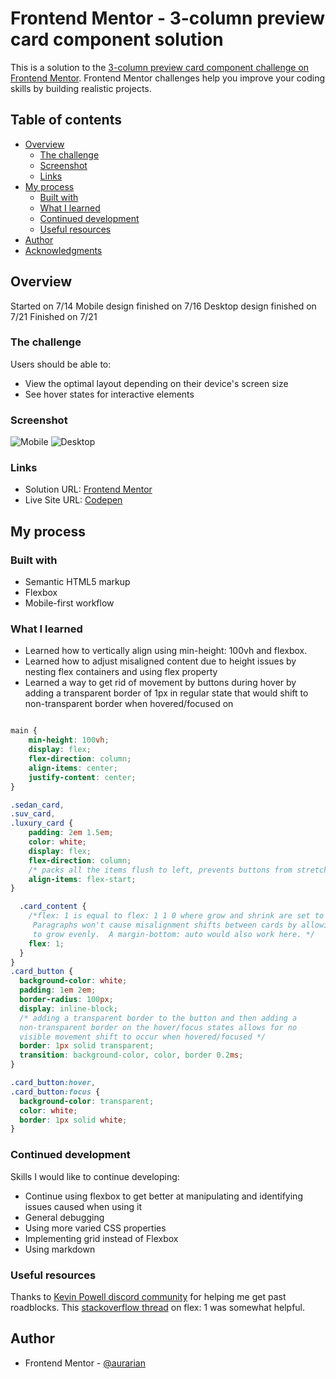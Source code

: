 # Frontend Mentor - 3-column preview card component solution

This is a solution to the [3-column preview card component challenge on Frontend Mentor](https://www.frontendmentor.io/challenges/3column-preview-card-component-pH92eAR2-). Frontend Mentor challenges help you improve your coding skills by building realistic projects.

## Table of contents

- [Overview](#overview)
  - [The challenge](#the-challenge)
  - [Screenshot](#screenshot)
  - [Links](#links)
- [My process](#my-process)
  - [Built with](#built-with)
  - [What I learned](#what-i-learned)
  - [Continued development](#continued-development)
  - [Useful resources](#useful-resources)
- [Author](#author)
- [Acknowledgments](#acknowledgments)

## Overview
Started on 7/14
Mobile design finished on 7/16
Desktop design finished on 7/21
Finished on 7/21

### The challenge

Users should be able to:

- View the optimal layout depending on their device's screen size
- See hover states for interactive elements

### Screenshot

![Mobile](images/finished_mobile.png)
![Desktop](images/finished_desktop.png)

### Links

- Solution URL: [Frontend Mentor](https://www.frontendmentor.io/solutions/mobile-first-flexbox-9LyrI0F_A)
- Live Site URL: [Codepen](https://codepen.io/aurarian/pen/zYwwZjN)

## My process

### Built with

- Semantic HTML5 markup
- Flexbox
- Mobile-first workflow

### What I learned

- Learned how to vertically align using min-height: 100vh and flexbox.
- Learned how to adjust misaligned content due to height issues by nesting flex containers and using flex property
- Learned a way to get rid of movement by buttons during hover by adding a transparent border of 1px in regular state that would shift to non-transparent border when hovered/focused on

```css

main {
    min-height: 100vh;
    display: flex;
    flex-direction: column;
    align-items: center;
    justify-content: center;
}

.sedan_card,
.suv_card,
.luxury_card {
    padding: 2em 1.5em;
    color: white;
    display: flex;
    flex-direction: column;
    /* packs all the items flush to left, prevents buttons from stretching all the way*/
    align-items: flex-start;
}

  .card_content {
    /*flex: 1 is equal to flex: 1 1 0 where grow and shrink are set to 1 and basis is set to 0
     Paragraphs won't cause misalignment shifts between cards by allowing card-content (paragraphs)
     to grow evenly.  A margin-bottom: auto would also work here. */
    flex: 1;
  }
}
.card_button {
  background-color: white;
  padding: 1em 2em;
  border-radius: 100px;
  display: inline-block;
  /* adding a transparent border to the button and then adding a
  non-transparent border on the hover/focus states allows for no
  visible movement shift to occur when hovered/focused */
  border: 1px solid transparent;
  transition: background-color, color, border 0.2ms;
}

.card_button:hover,
.card_button:focus {
  background-color: transparent;
  color: white;
  border: 1px solid white;
}
```

### Continued development

Skills I would like to continue developing:

- Continue using flexbox to get better at manipulating and identifying issues caused when using it
- General debugging
- Using more varied CSS properties
- Implementing grid instead of Flexbox
- Using markdown

### Useful resources

Thanks to [Kevin Powell discord community](https://discord.gg/KYDcWvPv) for helping me get past roadblocks.
This [stackoverflow thread](https://stackoverflow.com/questions/37386244/what-does-flex-1-mean) on flex: 1 was somewhat helpful.

## Author

- Frontend Mentor - [@aurarian](https://www.frontendmentor.io/profile/Aurarian)
